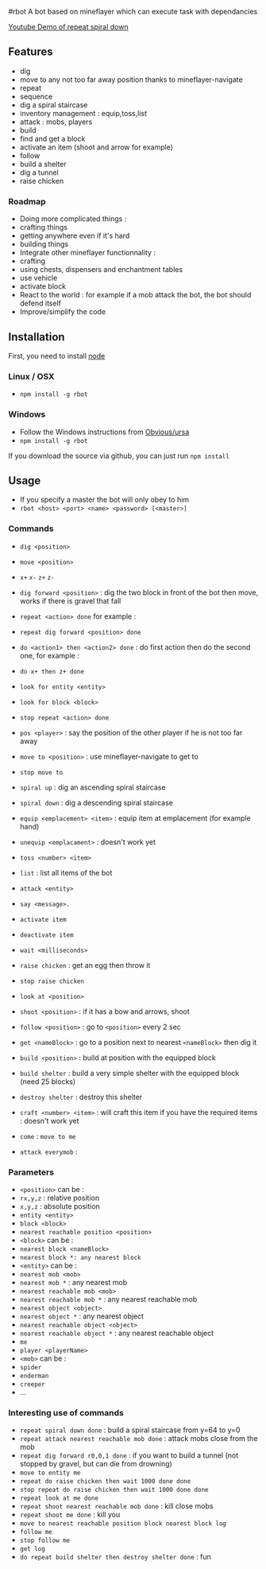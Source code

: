 #rbot
A bot based on mineflayer which can execute task with dependancies

[Youtube Demo of repeat spiral down](http://www.youtube.com/watch?v=UM1ZV5200S0)

## Features
 * dig
 * move to any not too far away position thanks to mineflayer-navigate
 * repeat
 * sequence
 * dig a spiral staircase
 * inventory management : equip,toss,list
 * attack : mobs, players
 * build
 * find and get a block
 * activate an item (shoot and arrow for example)
 * follow 
 * build a shelter
 * dig a tunnel
 * raise chicken
 
### Roadmap

 * Doing more complicated things :
  * crafting things
  * getting anywhere even if it's hard
  * building things
 * Integrate other mineflayer functionnality : 
  * crafting
  * using chests, dispensers and enchantment tables
  * use vehicle
  * activate block
 * React to the world : for example if a mob attack the bot, the bot should defend itself
 * Improve/simplify the code

## Installation

First, you need to install [node](http://nodejs.org/)

### Linux / OSX

 * `npm install -g rbot`
 
### Windows

 * Follow the Windows instructions from [Obvious/ursa](https://github.com/Obvious/ursa)
 * `npm install -g rbot`

If you download the source via github, you can just run `npm install`


## Usage
 * If you specify a master the bot will only obey to him
 * `rbot <host> <port> <name> <password> [<master>]`


### Commands
 * `dig <position>`
 * `move <position>`
 * `x+` `x-` `z+` `z-`
 * `dig forward <position>` : dig the two block in front of the bot then move, works if there is gravel that fall
 * `repeat <action> done` for example :
  * `repeat dig forward <position> done`
 * `do <action1> then <action2> done` : do first action then do the second one, for example :
  * `do x+ then z+ done`
 * `look for entity <entity>`
 * `look for block <block>`
 * `stop repeat <action> done`
 * `pos <player>` : say the position of the other player if he is not too far away
 * `move to <position>` : use mineflayer-navigate to get to <position>
 * `stop move to`
 * `spiral up` : dig an ascending spiral staircase
 * `spiral down` : dig a descending spiral staircase
 * `equip <emplacement> <item>` : equip item at emplacement (for example hand)
 * `unequip <emplacament>` : doesn't work yet
 * `toss <number> <item>`
 * `list` : list all items of the bot
 * `attack <entity>`
 * `say <message>.`
 * `activate item`
 * `deactivate item`
 * `wait <milliseconds>`
 * `raise chicken` : get an egg then throw it
 * `stop raise chicken`
 * `look at <position>`
 * `shoot <position>` : if it has a bow and arrows, shoot <position>
 * `follow <position>` : go to `<position>` every 2 sec
 * `get <nameBlock>` : go to a position next to nearest `<nameBlock>` then dig it
 * `build <position>` : build at position with the equipped block
 * `build shelter` : build a very simple shelter with the equipped block (need 25 blocks)
 * `destroy shelter` : destroy this shelter
 * `craft <number> <item>` : will craft this item if you have the required items : doesn't work yet
 
 * `come` : `move to me`
 * `attack everymob` : 

### Parameters
 * `<position>` can be :
  * `rx,y,z` : relative position
  * `x,y,z` : absolute position
  * `entity <entity>`
  * `block <block>`
  * `nearest reachable position <position>`
 * `<block>` can be :
  * `nearest block <nameBlock>`
  * `nearest block *: any nearest block`
 * `<entity>` can be :
  * `nearest mob <mob>`
  * `nearest mob *` : any nearest mob
  * `nearest reachable mob <mob>`
  * `nearest reachable mob *` : any nearest reachable mob
  * `nearest object <object>`
  * `nearest object *` : any nearest object
  * `nearest reachable object <object>`
  * `nearest reachable object *` : any nearest reachable object
  * `me`
  * `player <playerName>`
 * `<mob>` can be :
  * `spider`
  * `enderman`
  * `creeper`
  * ...

### Interesting use of commands
 * `repeat spiral down done` : build a spiral staircase from y=64 to y=0
 * `repeat attack nearest reachable mob done` : attack mobs close from the mob
 * `repeat dig forward r0,0,1 done` : if you want to build a tunnel (not stopped by gravel, but can die from drowning)
 * `move to entity me`
 * `repeat do raise chicken then wait 1000 done done`
 * `stop repeat do raise chicken then wait 1000 done done`
 * `repeat look at me done`
 * `repeat shoot nearest reachable mob done` : kill close mobs
 * `repeat shoot me done` : kill you
 * `move to nearest reachable position block nearest block log`
 * `follow me`
 * `stop follow me`
 * `get log`
 * `do repeat build shelter then destroy shelter done` : fun

